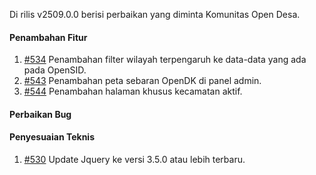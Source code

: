 Di rilis v2509.0.0 berisi perbaikan yang diminta Komunitas Open Desa.

#### Penambahan Fitur

1. [#534](https://github.com/OpenSID/pantau/issues/534) Penambahan filter wilayah terpengaruh ke data-data yang ada pada OpenSID.
2. [#543](https://github.com/OpenSID/pantau/issues/543) Penambahan peta sebaran OpenDK di panel admin.
3. [#544](https://github.com/OpenSID/pantau/issues/544) Penambahan halaman khusus kecamatan aktif.

#### Perbaikan Bug

#### Penyesuaian Teknis

1. [#530](https://github.com/OpenSID/pantau/issues/530) Update Jquery ke versi 3.5.0 atau lebih terbaru.